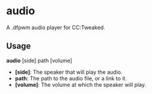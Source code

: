 # audio
A .dfpwm audio player for CC:Tweaked.

## Usage
**audio** [side] path [volume]
- **[side]**: The speaker that will play the audio.
- **path**: The path to the audio file, or a link to it.
- **[volume]**: The volume at which the speaker will play.
